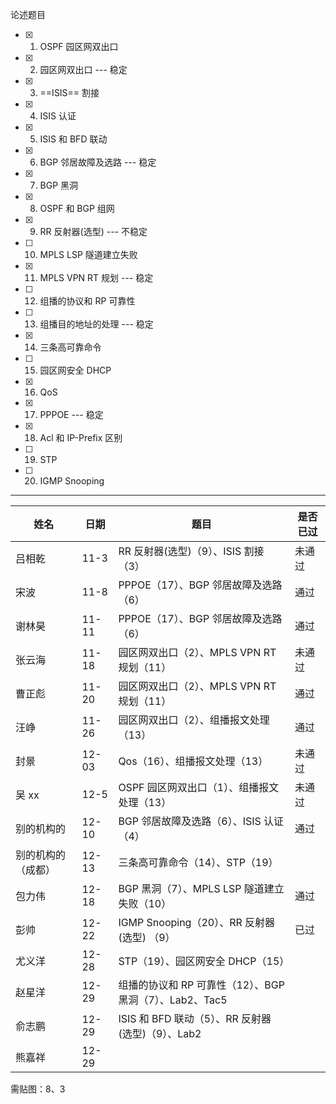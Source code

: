 论述题目

- [x] 1. OSPF 园区网双出口
- [x] 2. 园区网双出口 --- 稳定
- [x] 3. ==ISIS== 割接
- [x] 4. ISIS 认证
- [x] 5. ISIS 和 BFD 联动
- [x]   6. BGP 邻居故障及选路 --- 稳定
- [x] 7. BGP 黑洞
- [x]  8. OSPF 和 BGP 组网
- [x]   9. RR 反射器(选型) --- 不稳定
- [ ]  10. MPLS LSP 隧道建立失败
- [x]   11. MPLS VPN RT 规划 --- 稳定
- [ ]   12. 组播的协议和 RP 可靠性
- [ ]   13. 组播目的地址的处理 --- 稳定
- [x]   14. 三条高可靠命令
- [ ]   15. 园区网安全 DHCP
- [x]  16. QoS
- [x]   17. PPPOE --- 稳定
- [x]   18. Acl 和 IP-Prefix 区别
- [ ]  19. STP
- [ ] 20. IGMP Snooping

------

| 姓名               | 日期  | 题目                                                    | 是否已过 |
| ------------------ | ----- | ------------------------------------------------------- | -------- |
| 吕相乾             | 11-3  | RR 反射器(选型)（9）、ISIS 割接（3）                    | 未通过   |
| 宋波               | 11-8  | PPPOE（17）、BGP 邻居故障及选路（6）                    | 通过     |
| 谢林昊             | 11-11 | PPPOE（17）、BGP 邻居故障及选路（6）                    | 通过     |
| 张云海             | 11-18 | 园区网双出口（2）、MPLS VPN RT 规划（11）               | 未通过   |
| 曹正彪             | 11-20 | 园区网双出口（2）、MPLS VPN RT 规划（11）               | 通过     |
| 汪峥               | 11-26 | 园区网双出口（2）、组播报文处理（13）                   | 通过     |
| 封景               | 12-03 | Qos（16）、组播报文处理（13）                           | 未通过   |
| 吴 xx              | 12-5  | OSPF 园区网双出口（1）、组播报文处理（13）              | 未通过   |
| 别的机构的         | 12-10 | BGP 邻居故障及选路（6）、ISIS 认证（4）                 | 通过     |
| 别的机构的（成都） | 12-13 | 三条高可靠命令（14）、STP（19）                         |          |
| 包力伟             | 12-18 | BGP 黑洞（7）、MPLS LSP 隧道建立失败（10）              | 通过     |
| 彭帅               | 12-22 | IGMP Snooping（20）、RR 反射器(选型) （9）              | 已过     |
| 尤义洋             | 12-28 | STP（19）、园区网安全 DHCP（15）                        |          |
| 赵星洋             | 12-29 | 组播的协议和 RP 可靠性（12）、BGP 黑洞（7）、Lab2、Tac5 |          |
| 俞志鹏             | 12-29 | ISIS 和 BFD 联动（5）、RR 反射器(选型)（9）、Lab2       |          |
| 熊嘉祥             | 12-29 |                                                         |          |



需贴图：8、3
